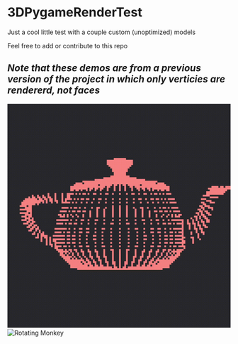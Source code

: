 # 3DPygameRenderTest
Just a cool little test with a couple custom (unoptimized) models

Feel free to add or contribute to this repo

## *Note that these demos are from a previous version of the project in which only verticies are rendererd, not faces*
![Teapot](https://github.com/SyrupOnWaffles/3DPygameRenderTest/blob/main/Teapot%20Demo.gif?raw=true)
![Rotating Monkey](https://github.com/SyrupOnWaffles/3DPygameRenderTest/blob/main/Rotation%20Demo.gif?raw=true)

